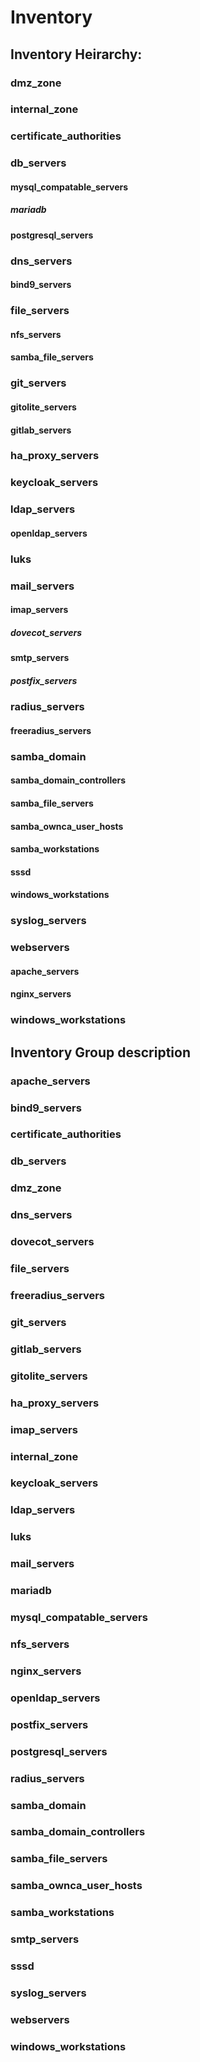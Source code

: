 # Inventory

## Inventory Heirarchy:
### dmz_zone
### internal_zone
### certificate_authorities
### db_servers
#### mysql_compatable_servers
##### mariadb
#### postgresql_servers
### dns_servers
#### bind9_servers
### file_servers
#### nfs_servers
#### samba_file_servers
### git_servers
#### gitolite_servers
#### gitlab_servers
### ha_proxy_servers
### keycloak_servers
### ldap_servers
#### openldap_servers
### luks
### mail_servers
#### imap_servers
##### dovecot_servers
#### smtp_servers
##### postfix_servers
### radius_servers
#### freeradius_servers
### samba_domain
#### samba_domain_controllers
#### samba_file_servers
#### samba_ownca_user_hosts
#### samba_workstations
#### sssd
#### windows_workstations
### syslog_servers
### webservers
#### apache_servers
#### nginx_servers
### windows_workstations

## Inventory Group description
### apache_servers
### bind9_servers
### certificate_authorities
### db_servers
### dmz_zone
### dns_servers
### dovecot_servers
### file_servers
### freeradius_servers
### git_servers
### gitlab_servers
### gitolite_servers
### ha_proxy_servers
### imap_servers
### internal_zone
### keycloak_servers
### ldap_servers
### luks
### mail_servers
### mariadb
### mysql_compatable_servers
### nfs_servers
### nginx_servers
### openldap_servers
### postfix_servers
### postgresql_servers
### radius_servers
### samba_domain
### samba_domain_controllers
### samba_file_servers
### samba_ownca_user_hosts
### samba_workstations
### smtp_servers
### sssd
### syslog_servers
### webservers
### windows_workstations
